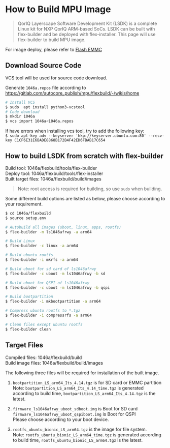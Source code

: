 # How to Build MPU Image

> QorIQ Layerscape Software Development Kit (LSDK) is a complete Linux kit for NXP QorIQ ARM-based SoCs. LSDK can be built with flex-builder and be deployed with flex-installer. This page will use flex-builder to build MPU image.

For image deploy, please refer to [Flash EMMC](Pcu_setup.md#flash-emmc)

## Download Source Code

VCS  tool will be used for source code download.

Generate `1046a.repos` file according to https://gitlab.com/autocore_publish/mpu/flexbuild/-/wikis/home

```bash
# Install VCS
$ sudo  apt install python3-vcstool
# Code download
$ mkdir 1046a
$ vcs import 1046a<1046a.repos
```
If have errors when installing vcs tool, try to add the following key:  
`$ sudo apt-key adv --keyserver 'hkp://keyserver.ubuntu.com:80' --recv-key C1CF6E31E6BADE8868B172B4F42ED6FBAB17C654`

## How to build LSDK from scratch with flex-builder

Build tool: 1046a/flexbuild/tools/flex-builder  
Deploy tool: 1046a/flexbuild/tools/flex-installer  
Built target files: 1046a/flexbuild/build/images  
> Note: root access is required for building, so use `sudo` when building.

Some different build options are listed as below, please choose according to your requirement.
```bash
$ cd 1046a/flexbuild
$ source setup.env

# Autobuild all images (uboot, linux, apps, rootfs)
$ flex-builder -m ls1046afrwy -a arm64

# Build Linux
$ flex-builder -c linux -a arm64

# Build ubuntu rootfs
$ flex-builder -i mkrfs -a arm64  

# Build uboot for sd card of ls1046afrwy
$ flex-builder -c uboot -m ls1046afrwy -b sd 

# Build uboot for QSPI of ls1046afrwy
$ flex-builder -c uboot -m ls1046afrwy -b qspi

# Build bootpartition
$ flex-builder -i mkbootpartition -a arm64

# Compress ubuntu rootfs to *.tgz
$ flex-builder -i compressrfs -a arm64 

# Clean files except ubuntu rootfs
$ flex-builder clean 
```
## Target Files

Compiled files: 1046a/flexbuild/build  
Build image files: 1046a/flexbuild/build/images

The following three files will be required for installation of the built image.

1. `bootpartition_LS_arm64_Its_4.14.tgz` is for SD card or EMMC partition  
   Note: `bootpartition_LS_arm64_Its_4.14_time.tgz` is generated according to build time, `bootpartition_LS_arm64_Its_4.14.tgz` is the latest.

2. `firmware_ls1046afrwy_uboot_sdboot.img` is Boot for SD card  
   `firmware_ls1046afrwy_uboot_qspiboot.img` is Boot for QSPI  
   Please choose according to your boot device.
   
3. `rootfs_ubuntu_bionic_LS_arm64.tgz` is the image for file system.  
   Note: `rootfs_ubuntu_bionic_LS_arm64_time.tgz` is generated according to build time, `rootfs_ubuntu_bionic_LS_arm64.tgz` is the latest.

